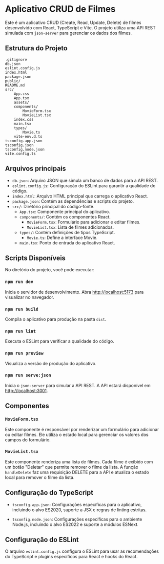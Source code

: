 # Aplicativo CRUD de Filmes

Este é um aplicativo CRUD (Create, Read, Update, Delete) de filmes desenvolvido com React, TypeScript e Vite. O projeto utiliza uma API REST simulada com `json-server` para gerenciar os dados dos filmes.

## Estrutura do Projeto

```plaintext
.gitignore
db.json
eslint.config.js
index.html
package.json
public/
README.md
src/
    App.css
    App.tsx
    assets/
    components/
        MovieForm.tsx
        MovieList.tsx
    index.css
    main.tsx
    types/
        Movie.ts
    vite-env.d.ts
tsconfig.app.json
tsconfig.json
tsconfig.node.json
vite.config.ts
```

## Arquivos principais

- `db.json`: Arquivo JSON que simula um banco de dados para a API REST.
- `eslint.config.js`: Configuração do ESLint para garantir a qualidade do código.
- `index.html`: Arquivo HTML principal que carrega o aplicativo React.
- `package.json`: Contém as dependências e scripts do projeto.
- `src/`: Diretório principal do código-fonte.
  - `App.tsx`: Componente principal do aplicativo.
  - `components/`: Contém os componentes React.
    - `MovieForm.tsx`: Formulário para adicionar e editar filmes.
    - `MovieList.tsx`: Lista de filmes adicionados.
  - `types/`: Contém definições de tipos TypeScript.
    - `Movie.ts`: Define a interface Movie.
  - `main.tsx`: Ponto de entrada do aplicativo React.

## Scripts Disponíveis

No diretório do projeto, você pode executar:

### `npm run dev`

Inicia o servidor de desenvolvimento. Abra [http://localhost:5173](http://localhost:3000) para visualizar no navegador.

### `npm run build`

Compila o aplicativo para produção na pasta `dist`.

### `npm run lint`

Executa o ESLint para verificar a qualidade do código.

### `npm run preview`

Visualiza a versão de produção do aplicativo.

### `npm run serve:json`

Inicia o `json-server` para simular a API REST. A API estará disponível em [http://localhost:3001](http://localhost:3001).

## Componentes

### `MovieForm.tsx`

Este componente é responsável por renderizar um formulário para adicionar ou editar filmes. Ele utiliza o estado local para gerenciar os valores dos campos do formulário.

### `MovieList.tsx`

Este componente renderiza uma lista de filmes. Cada filme é exibido com um botão "Deletar" que permite remover o filme da lista. A função `handleDelete` faz uma requisição DELETE para a API e atualiza o estado local para remover o filme da lista.

## Configuração do TypeScript

- `tsconfig.app.json`: Configurações específicas para o aplicativo, incluindo o alvo ES2020, suporte a JSX e regras de linting estritas.

- `tsconfig.node.json`: Configurações específicas para o ambiente Node.js, incluindo o alvo ES2022 e suporte a módulos ESNext.

## Configuração do ESLint

O arquivo `eslint.config.js` configura o ESLint para usar as recomendações do TypeScript e plugins específicos para React e hooks do React.
